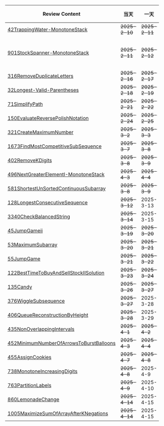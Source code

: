 | **Review Content**                                                                            | **当天**        | **一天**        | **三天**                   | **7天**        | **15天**       | **一个月以后**     |
|-----------------------------------------------------------------------------------------------|---------------|---------------|--------------------------|---------------|---------------|---------------|
| [42TrappingWater-MonotoneStack](Stack/42TrappingRainWater-MonotoneStack.php)                  | ~~2025-2-10~~ | ~~2025-2-11~~ | ~~2025-2-13~~            | ~~2025-2-17~~ | ~~2025-2-25~~ | 2025-3-11     |
| [901StockSpanner-MonotoneStack](Stack/901StockSpanner-MonotoneStack.php)                      | ~~2025-2-11~~ | ~~2025-2-12~~ | ~~2025-2-14(2-16&2-17)~~ | ~~2025-2-18~~ | ~~2025-2-26~~ | ~~2025-3-12~~ |
| [316RemoveDuplicateLetters](Stack/316RemoveDuplicateLetters.php)                              | ~~2025-2-16~~ | ~~2025-2-17~~ | ~~2025-2-19~~            | ~~2025-2-23~~ | ~~2025-3-3~~  | ~~2025-3-18~~ |
| [32Longest-Valid-Parentheses](Stack/32LongestValidParentheses.php)                            | ~~2025-2-18~~ | ~~2025-2-19~~ | ~~2025-2-21~~            | ~~2025-2-25~~ | ~~2025-3-5~~  | 2025-3-20     |
| [71SimplifyPath](Stack/71SimplifyPath.php)                                                    | ~~2025-2-21~~ | ~~2025-2-22~~ | ~~2025-2-24~~            | ~~2025-2-28~~ | ~~2025-3-8~~  | ~~2025-3-23~~ |
| [150EvaluateReversePolishNotation](Stack/150EvaluateReversePolishNotation.php)                | ~~2025-2-24~~ | ~~2025-2-25~~ | ~~2025-2-27~~            | ~~2025-3-1~~  | ~~2025-3-11~~ | 2025-3-26     |
| [321CreateMaximumNumber](Stack/321CreateMaximumNumber/321CreateMaximumNumber.php)             | ~~2025-3-2~~  | ~~2025-3-3~~  | ~~2025-3-5~~             | 2025-3-9      | 2025-3-16     | 2025-4-2      |
| [1673FindMostCompetitiveSubSequence](Stack/1673FindTheMostCompetitiveSubSequence.php)         | ~~2025-3-7~~  | ~~2025-3-8~~  | ~~2025-3-10~~            | ~~2025-3-14~~ | 2025-3-22     | 2025-4-7      |
| [402RemoveKDigits](Stack/402RemoveKDigits.php)                                                | ~~2025-3-8~~  | ~~2025-3-9~~  | ~~2025-3-11~~            | 2025-3-15     | 2025-3-23     | 2025-4-8      |
| [496NextGreaterElementI-MonotoneStack](Stack/496NextGreaterElementI-MonotoneStack.php)        | ~~2025-4-3~~  | ~~2025-4-4~~  | 2025-4-6                 | 2025-4-10     | 2025-4-18     | 2025-5-3      |
| [581ShortestUnSortedContinuousSubarray](Stack/581ShortestUnSortedContinuousSubarray.php)      | ~~2025-3-8~~  | ~~2025-3-9~~  | ~~2025-3-11~~            | 2025-3-15     | 2025-3-23     | 2025-4-8      |
| [128LongestConsecutiveSequence](Hash/128LongestConsecutiveSequence.php)                       | ~~2025-3-12~~ | 2025-3-13     | 2025-3-14                | 2025-3-19     | 2025-3-27     | 2025-4-13     |
| [3340CheckBalancedString](String/3340CheckBalancedString.php)                                 | ~~2025-3-14~~ | 2025-3-15     | 2025-3-16                | 2025-3-21     | 2025-3-29     | 2025-4-15     |
| [45JumpGameii](Greedy/45JumpGameii.php)                                                       | ~~2025-3-19~~ | ~~2025-3-20~~ | ~~2025-3-22~~            | ~~2025-3-26~~ | 2025-4-12     | 2025-4-27     |
| [53MaximumSubarray](Greedy/53MaximumSubarray.php)                                             | ~~2025-3-20~~ | ~~2025-3-21~~ | ~~2025-3-23~~            | ~~2025-3-27~~ | 2025-4-13     | 2025-4-28     |
| [55JumpGame](Greedy/55JumpGame.php)                                                           | ~~2025-3-21~~ | ~~2025-3-22~~ | ~~2025-3-24~~            | ~~2025-3-28~~ | 2025-4-14     | 2025-4-29     |
| [122BestTimeToBuyAndSellStockIISolution](Greedy/122BestTimeToBuyAndSellStockii.php)           | ~~2025-3-23~~ | ~~2025-3-24~~ | ~~2025-3-26~~            | ~~2025-3-30~~ | 2025-4-16     | 2025-5-1      |
| [135Candy](Greedy/135Candy.php)                                                               | ~~2025-3-26~~ | ~~2025-3-27~~ | ~~2025-3-29~~            | 2025-4-2      | 2025-4-19     | 2025-5-4      |
| [376WiggleSubsequence](Greedy/376WiggleSubsequence.php)                                       | ~~2025-3-27~~ | 2025-3-28     | 2025-3-30                | 2025-4-3      | 2025-4-20     | 2025-5-5      |
| [406QueueReconstructionByHeight](Greedy/406QueueReconstructionByHeight.php)                   | ~~2025-3-28~~ | 2025-3-29     | 2025-3-31                | 2025-4-4      | 2025-4-21     | 2025-5-6      |
| [435NonOverlappingIntervals](Greedy/435NonOverlappingIntervals.php)                           | ~~2025-4-1~~  | ~~2025-4-2~~  | 2025-4-4                 | 2025-4-8      | 2025-4-25     | 2025-5-10     |
| [452MinimumNumberOfArrowsToBurstBalloons](Greedy/452MinimumNumberOfArrowsToBurstBalloons.php) | ~~2025-4-3~~  | ~~2025-4-4~~  | 2025-4-6                 | 2025-4-10     | 2025-4-18     | 2025-5-3      |
| [455AssignCookies](Greedy/455AssignCookies.php)                                               | ~~2025-4-7~~  | ~~2025-4-8~~  | 2025-4-10                | 2025-4-14     | 2025-4-22     | 2025-5-7      |
| [738MonotoneIncreasingDigits](Greedy/738MonotoneIncreasingDigits.php)                         | ~~2025-4-8~~  | 2025-4-9      | 2025-4-11                | 2025-4-15     | 2025-4-23     | 2025-5-8      |
| [763PartitionLabels](Greedy/763PartitionLabels.php)                                           | ~~2025-4-9~~  | 2025-4-10     | 2025-4-12                | 2025-4-16     | 2025-4-24     | 2025-5-9      |
| [860LemonadeChange](Greedy/860LemonadeChange.php)                                             | ~~2025-4-14~~ | 2025-4-15     | 2025-4-17                | 2025-4-19     | 2025-4-27     | 2025-5-12     |
| [1005MaximizeSumOfArrayAfterKNegations](Greedy/1005MaximizeSumOfArrayAfterKNegations.php)     | ~~2025-4-14~~ | 2025-4-15     | 2025-4-17                | 2025-4-19     | 2025-4-27     | 2025-5-12     |
